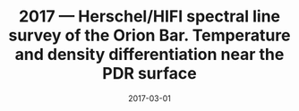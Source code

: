 ---
title: "2017 &mdash; Herschel/HIFI spectral line survey of the Orion Bar. Temperature and density differentiation near the PDR surface"
collection: publications
refereed: 'yes'
permalink: \publication\2017-03-01-Herschel-HIFI-spectral-line-survey-of-the-Orion-Bar,-Temperature-and
date: "2017-03-01"
venue: "Astronomy &amp; Astrophysics"
paperurl: 
link: "https://ui.adsabs.harvard.edu/abs/2017A&A...599A..22N"
citation: "Nagy, Z.; Choi, Y.; Ossenkopf-Okada, V.; van der Tak, F. F. S.; Bergin, E. A.; Gerin, M.; Joblin, C.; Röllig, M.; Simon, R.; Stutzki, J., Astronomy &amp; Astrophysics, Volume 599, id.A22, 24 pp."
---